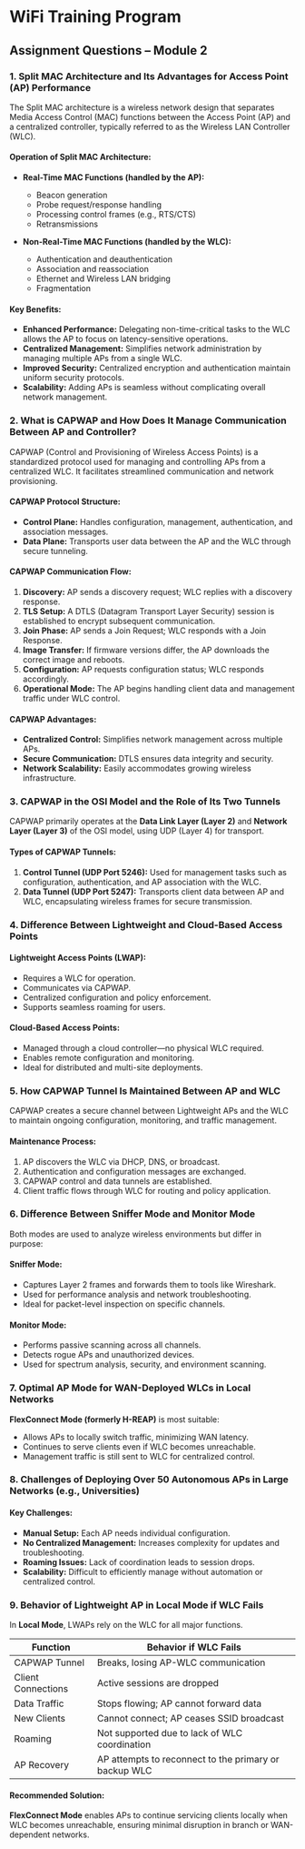 # WiFi Training Program  
## Assignment Questions – Module 2

### 1. Split MAC Architecture and Its Advantages for Access Point (AP) Performance

The Split MAC architecture is a wireless network design that separates Media Access Control (MAC) functions between the Access Point (AP) and a centralized controller, typically referred to as the Wireless LAN Controller (WLC).

#### Operation of Split MAC Architecture:

- **Real-Time MAC Functions (handled by the AP):**
  - Beacon generation
  - Probe request/response handling
  - Processing control frames (e.g., RTS/CTS)
  - Retransmissions

- **Non-Real-Time MAC Functions (handled by the WLC):**
  - Authentication and deauthentication
  - Association and reassociation
  - Ethernet and Wireless LAN bridging
  - Fragmentation

#### Key Benefits:
- **Enhanced Performance:** Delegating non-time-critical tasks to the WLC allows the AP to focus on latency-sensitive operations.
- **Centralized Management:** Simplifies network administration by managing multiple APs from a single WLC.
- **Improved Security:** Centralized encryption and authentication maintain uniform security protocols.
- **Scalability:** Adding APs is seamless without complicating overall network management.

### 2. What is CAPWAP and How Does It Manage Communication Between AP and Controller?

CAPWAP (Control and Provisioning of Wireless Access Points) is a standardized protocol used for managing and controlling APs from a centralized WLC. It facilitates streamlined communication and network provisioning.

#### CAPWAP Protocol Structure:
- **Control Plane:** Handles configuration, management, authentication, and association messages.
- **Data Plane:** Transports user data between the AP and the WLC through secure tunneling.

#### CAPWAP Communication Flow:
1. **Discovery:** AP sends a discovery request; WLC replies with a discovery response.
2. **TLS Setup:** A DTLS (Datagram Transport Layer Security) session is established to encrypt subsequent communication.
3. **Join Phase:** AP sends a Join Request; WLC responds with a Join Response.
4. **Image Transfer:** If firmware versions differ, the AP downloads the correct image and reboots.
5. **Configuration:** AP requests configuration status; WLC responds accordingly.
6. **Operational Mode:** The AP begins handling client data and management traffic under WLC control.

#### CAPWAP Advantages:
- **Centralized Control:** Simplifies network management across multiple APs.
- **Secure Communication:** DTLS ensures data integrity and security.
- **Network Scalability:** Easily accommodates growing wireless infrastructure.

### 3. CAPWAP in the OSI Model and the Role of Its Two Tunnels

CAPWAP primarily operates at the **Data Link Layer (Layer 2)** and **Network Layer (Layer 3)** of the OSI model, using UDP (Layer 4) for transport.

#### Types of CAPWAP Tunnels:
1. **Control Tunnel (UDP Port 5246):** Used for management tasks such as configuration, authentication, and AP association with the WLC.
2. **Data Tunnel (UDP Port 5247):** Transports client data between AP and WLC, encapsulating wireless frames for secure transmission.

### 4. Difference Between Lightweight and Cloud-Based Access Points

#### Lightweight Access Points (LWAP):
- Requires a WLC for operation.
- Communicates via CAPWAP.
- Centralized configuration and policy enforcement.
- Supports seamless roaming for users.

#### Cloud-Based Access Points:
- Managed through a cloud controller—no physical WLC required.
- Enables remote configuration and monitoring.
- Ideal for distributed and multi-site deployments.

### 5. How CAPWAP Tunnel Is Maintained Between AP and WLC

CAPWAP creates a secure channel between Lightweight APs and the WLC to maintain ongoing configuration, monitoring, and traffic management.

#### Maintenance Process:
1. AP discovers the WLC via DHCP, DNS, or broadcast.
2. Authentication and configuration messages are exchanged.
3. CAPWAP control and data tunnels are established.
4. Client traffic flows through WLC for routing and policy application.

### 6. Difference Between Sniffer Mode and Monitor Mode

Both modes are used to analyze wireless environments but differ in purpose:

#### Sniffer Mode:
- Captures Layer 2 frames and forwards them to tools like Wireshark.
- Used for performance analysis and network troubleshooting.
- Ideal for packet-level inspection on specific channels.

#### Monitor Mode:
- Performs passive scanning across all channels.
- Detects rogue APs and unauthorized devices.
- Used for spectrum analysis, security, and environment scanning.

### 7. Optimal AP Mode for WAN-Deployed WLCs in Local Networks

**FlexConnect Mode (formerly H-REAP)** is most suitable:

- Allows APs to locally switch traffic, minimizing WAN latency.
- Continues to serve clients even if WLC becomes unreachable.
- Management traffic is still sent to WLC for centralized control.

### 8. Challenges of Deploying Over 50 Autonomous APs in Large Networks (e.g., Universities)

#### Key Challenges:
- **Manual Setup:** Each AP needs individual configuration.
- **No Centralized Management:** Increases complexity for updates and troubleshooting.
- **Roaming Issues:** Lack of coordination leads to session drops.
- **Scalability:** Difficult to efficiently manage without automation or centralized control.

### 9. Behavior of Lightweight AP in Local Mode if WLC Fails

In **Local Mode**, LWAPs rely on the WLC for all major functions.

| **Function**        | **Behavior if WLC Fails**                                             |
|---------------------|------------------------------------------------------------------------|
| CAPWAP Tunnel        | Breaks, losing AP-WLC communication                                   |
| Client Connections   | Active sessions are dropped                                           |
| Data Traffic         | Stops flowing; AP cannot forward data                                 |
| New Clients          | Cannot connect; AP ceases SSID broadcast                              |
| Roaming              | Not supported due to lack of WLC coordination                         |
| AP Recovery          | AP attempts to reconnect to the primary or backup WLC                 |

#### Recommended Solution:
**FlexConnect Mode** enables APs to continue servicing clients locally when WLC becomes unreachable, ensuring minimal disruption in branch or WAN-dependent networks.